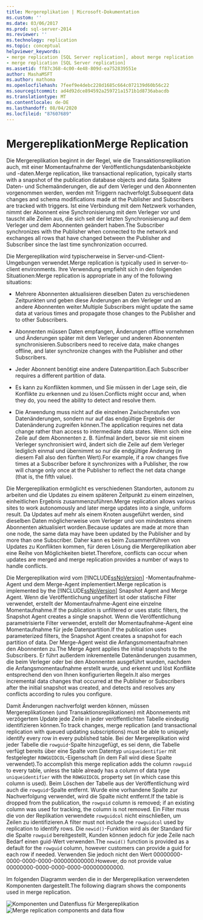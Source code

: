 ```yaml
---
title: Mergereplikation | Microsoft-Dokumentation
ms.custom: ''
ms.date: 03/06/2017
ms.prod: sql-server-2014
ms.reviewer: ''
ms.technology: replication
ms.topic: conceptual
helpviewer_keywords:
- merge replication [SQL Server replication], about merge replication
- merge replication [SQL Server replication]
ms.assetid: ff87c368-4c00-4e48-809d-ea752839551e
author: MashaMSFT
ms.author: mathoma
ms.openlocfilehash: 7feef9e4debc228d1685c664c072139d60b56c22
ms.sourcegitcommit: ad4d92dce894592a259721a1571b1d8736abacdb
ms.translationtype: MT
ms.contentlocale: de-DE
ms.lasthandoff: 08/04/2020
ms.locfileid: "87607689"
---
```

# <a name="merge-replication"></a><span data-ttu-id="7bcbf-102">Mergereplikation</span><span class="sxs-lookup"><span data-stu-id="7bcbf-102">Merge Replication</span></span>
  <span data-ttu-id="7bcbf-103">Die Mergereplikation beginnt in der Regel, wie die Transaktionsreplikation auch, mit einer Momentaufnahme der Veröffentlichungsdatenbankobjekte und -daten.</span><span class="sxs-lookup"><span data-stu-id="7bcbf-103">Merge replication, like transactional replication, typically starts with a snapshot of the publication database objects and data.</span></span> <span data-ttu-id="7bcbf-104">Spätere Daten- und Schemaänderungen, die auf dem Verleger und den Abonnenten vorgenommen werden, werden mit Triggern nachverfolgt.</span><span class="sxs-lookup"><span data-stu-id="7bcbf-104">Subsequent data changes and schema modifications made at the Publisher and Subscribers are tracked with triggers.</span></span> <span data-ttu-id="7bcbf-105">Ist eine Verbindung mit dem Netzwerk vorhanden, nimmt der Abonnent eine Synchronisierung mit dem Verleger vor und tauscht alle Zeilen aus, die sich seit der letzten Synchronisierung auf dem Verleger und dem Abonnenten geändert haben.</span><span class="sxs-lookup"><span data-stu-id="7bcbf-105">The Subscriber synchronizes with the Publisher when connected to the network and exchanges all rows that have changed between the Publisher and Subscriber since the last time synchronization occurred.</span></span>

 <span data-ttu-id="7bcbf-106">Die Mergereplikation wird typischerweise in Server-und-Client-Umgebungen verwendet.</span><span class="sxs-lookup"><span data-stu-id="7bcbf-106">Merge replication is typically used in server-to-client environments.</span></span> <span data-ttu-id="7bcbf-107">Ihre Verwendung empfiehlt sich in den folgenden Situationen:</span><span class="sxs-lookup"><span data-stu-id="7bcbf-107">Merge replication is appropriate in any of the following situations:</span></span>

-   <span data-ttu-id="7bcbf-108">Mehrere Abonnenten aktualisieren dieselben Daten zu verschiedenen Zeitpunkten und geben diese Änderungen an den Verleger und an andere Abonnenten weiter.</span><span class="sxs-lookup"><span data-stu-id="7bcbf-108">Multiple Subscribers might update the same data at various times and propagate those changes to the Publisher and to other Subscribers.</span></span>

-   <span data-ttu-id="7bcbf-109">Abonnenten müssen Daten empfangen, Änderungen offline vornehmen und Änderungen später mit dem Verleger und anderen Abonnenten synchronisieren.</span><span class="sxs-lookup"><span data-stu-id="7bcbf-109">Subscribers need to receive data, make changes offline, and later synchronize changes with the Publisher and other Subscribers.</span></span>

-   <span data-ttu-id="7bcbf-110">Jeder Abonnent benötigt eine andere Datenpartition.</span><span class="sxs-lookup"><span data-stu-id="7bcbf-110">Each Subscriber requires a different partition of data.</span></span>

-   <span data-ttu-id="7bcbf-111">Es kann zu Konflikten kommen, und Sie müssen in der Lage sein, die Konflikte zu erkennen und zu lösen.</span><span class="sxs-lookup"><span data-stu-id="7bcbf-111">Conflicts might occur and, when they do, you need the ability to detect and resolve them.</span></span>

-   <span data-ttu-id="7bcbf-112">Die Anwendung muss nicht auf die einzelnen Zwischenstufen von Datenänderungen, sondern nur auf das endgültige Ergebnis der Datenänderung zugreifen können.</span><span class="sxs-lookup"><span data-stu-id="7bcbf-112">The application requires net data change rather than access to intermediate data states.</span></span> <span data-ttu-id="7bcbf-113">Wenn sich eine Zeile auf dem Abonnenten z. B. fünfmal ändert, bevor sie mit einem Verleger synchronisiert wird, ändert sich die Zeile auf dem Verleger lediglich einmal und übernimmt so nur die endgültige Änderung (in diesem Fall also den fünften Wert).</span><span class="sxs-lookup"><span data-stu-id="7bcbf-113">For example, if a row changes five times at a Subscriber before it synchronizes with a Publisher, the row will change only once at the Publisher to reflect the net data change (that is, the fifth value).</span></span>

 <span data-ttu-id="7bcbf-114">Die Mergereplikation ermöglicht es verschiedenen Standorten, autonom zu arbeiten und die Updates zu einem späteren Zeitpunkt zu einem einzelnen, einheitlichen Ergebnis zusammenzuführen.</span><span class="sxs-lookup"><span data-stu-id="7bcbf-114">Merge replication allows various sites to work autonomously and later merge updates into a single, uniform result.</span></span> <span data-ttu-id="7bcbf-115">Da Updates auf mehr als einem Knoten ausgeführt werden, sind dieselben Daten möglicherweise vom Verleger und von mindestens einem Abonnenten aktualisiert worden.</span><span class="sxs-lookup"><span data-stu-id="7bcbf-115">Because updates are made at more than one node, the same data may have been updated by the Publisher and by more than one Subscriber.</span></span> <span data-ttu-id="7bcbf-116">Daher kann es beim Zusammenführen von Updates zu Konflikten kommen, für deren Lösung die Mergereplikation aber eine Reihe von Möglichkeiten bietet.</span><span class="sxs-lookup"><span data-stu-id="7bcbf-116">Therefore, conflicts can occur when updates are merged and merge replication provides a number of ways to handle conflicts.</span></span>

 <span data-ttu-id="7bcbf-117">Die Mergereplikation wird vom [!INCLUDE[ssNoVersion](../../../includes/ssnoversion-md.md)] -Momentaufnahme-Agent und dem Merge-Agent implementiert.</span><span class="sxs-lookup"><span data-stu-id="7bcbf-117">Merge replication is implemented by the [!INCLUDE[ssNoVersion](../../../includes/ssnoversion-md.md)] Snapshot Agent and Merge Agent.</span></span> <span data-ttu-id="7bcbf-118">Wenn die Veröffentlichung ungefiltert ist oder statische Filter verwendet, erstellt der Momentaufnahme-Agent eine einzelne Momentaufnahme.</span><span class="sxs-lookup"><span data-stu-id="7bcbf-118">If the publication is unfiltered or uses static filters, the Snapshot Agent creates a single snapshot.</span></span> <span data-ttu-id="7bcbf-119">Wenn die Veröffentlichung parametrisierte Filter verwendet, erstellt der Momentaufnahme-Agent eine Momentaufnahme für jede Datenpartition.</span><span class="sxs-lookup"><span data-stu-id="7bcbf-119">If the publication uses parameterized filters, the Snapshot Agent creates a snapshot for each partition of data.</span></span> <span data-ttu-id="7bcbf-120">Der Merge-Agent weist die Anfangsmomentaufnahmen den Abonnenten zu.</span><span class="sxs-lookup"><span data-stu-id="7bcbf-120">The Merge Agent applies the initial snapshots to the Subscribers.</span></span> <span data-ttu-id="7bcbf-121">Er führt außerdem inkrementelle Datenänderungen zusammen, die beim Verleger oder bei den Abonnenten ausgeführt wurden, nachdem die Anfangsmomentaufnahme erstellt wurde, und erkennt und löst Konflikte entsprechend den von Ihnen konfigurierten Regeln.</span><span class="sxs-lookup"><span data-stu-id="7bcbf-121">It also merges incremental data changes that occurred at the Publisher or Subscribers after the initial snapshot was created, and detects and resolves any conflicts according to rules you configure.</span></span>

 <span data-ttu-id="7bcbf-122">Damit Änderungen nachverfolgt werden können, müssen Mergereplikationen (und Transaktionsreplikationen) mit Abonnements mit verzögertem Update jede Zeile in jeder veröffentlichten Tabelle eindeutig identifizieren können.</span><span class="sxs-lookup"><span data-stu-id="7bcbf-122">To track changes, merge replication (and transactional replication with queued updating subscriptions) must be able to uniquely identify every row in every published table.</span></span> <span data-ttu-id="7bcbf-123">Bei der Mergereplikation wird jeder Tabelle die `rowguid`-Spalte hinzugefügt, es sei denn, die Tabelle verfügt bereits über eine Spalte vom Datentyp `uniqueidentifier` mit festgelegter `ROWGUIDCOL`-Eigenschaft (in dem Fall wird diese Spalte verwendet).</span><span class="sxs-lookup"><span data-stu-id="7bcbf-123">To accomplish this merge replication adds the column `rowguid` to every table, unless the table already has a column of data type `uniqueidentifier` with the `ROWGUIDCOL` property set (in which case this column is used).</span></span> <span data-ttu-id="7bcbf-124">Beim Löschen der Tabelle aus der Veröffentlichung wird auch die `rowguid`-Spalte entfernt. Wurde eine vorhandene Spalte zur Nachverfolgung verwendet, wird die Spalte nicht entfernt.</span><span class="sxs-lookup"><span data-stu-id="7bcbf-124">If the table is dropped from the publication, the `rowguid` column is removed; if an existing column was used for tracking, the column is not removed.</span></span> <span data-ttu-id="7bcbf-125">Ein Filter muss die von der Replikation verwendete `rowguidcol` nicht einschließen, um Zeilen zu identifizieren.</span><span class="sxs-lookup"><span data-stu-id="7bcbf-125">A filter must not include the `rowguidcol` used by replication to identify rows.</span></span> <span data-ttu-id="7bcbf-126">Die `newid()`-Funktion wird als der Standard für die Spalte `rowguid` bereitgestellt, Kunden können jedoch für jede Zeile nach Bedarf einen guid-Wert verwenden.</span><span class="sxs-lookup"><span data-stu-id="7bcbf-126">The `newid()` function is provided as a default for the `rowguid` column, however customers can provide a guid for each row if needed.</span></span> <span data-ttu-id="7bcbf-127">Verwenden Sie jedoch nicht den Wert 00000000-0000-0000-0000-000000000000.</span><span class="sxs-lookup"><span data-stu-id="7bcbf-127">However, do not provide value 00000000-0000-0000-0000-000000000000.</span></span>

 <span data-ttu-id="7bcbf-128">Im folgenden Diagramm werden die in der Mergereplikation verwendeten Komponenten dargestellt.</span><span class="sxs-lookup"><span data-stu-id="7bcbf-128">The following diagram shows the components used in merge replication.</span></span>

 <span data-ttu-id="7bcbf-129">![Komponenten und Datenfluss für Mergereplikation](../media/merge.gif "Komponenten und Datenfluss für Mergereplikation")</span><span class="sxs-lookup"><span data-stu-id="7bcbf-129">![Merge replication components and data flow](../media/merge.gif "Merge replication components and data flow")</span></span>


